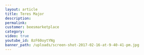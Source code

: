 ```yaml
---
layout: article
title: Teres Major
description:
permalink:
customer: beesmarketplace
category:
video: true
youtube_id: 8zF60oytYNg
banner_path: /uploads/screen-shot-2017-02-16-at-9-40-41-pm.jpg
---
```



